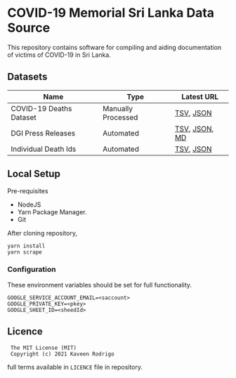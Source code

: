 # COVID-19 Memorial Sri Lanka Data Source

This repository contains software for compiling and aiding documentation of victims of COVID-19 in Sri Lanka.

## Datasets

| Name | Type | Latest URL |
| --- | --- | --- |
| COVID-19 Deaths Dataset | Manually Processed | [TSV](https://github.com/kaveenr/covid19-memorial-lk-data/blob/data/data/covid19_deaths_latest.tsv), [JSON](https://github.com/kaveenr/covid19-memorial-lk-data/blob/data/data/covid19_deaths_latest.json)
| DGI Press Releases | Automated | [TSV](https://github.com/kaveenr/covid19-memorial-lk-data/blob/data/data/dgi_reports_latest.tsv), [JSON](https://github.com/kaveenr/covid19-memorial-lk-data/blob/data/data/dgi_reports_latest.json), [MD](https://github.com/kaveenr/covid19-memorial-lk-data/blob/data/data/dig_reports/README.md) |
| Individual Death Ids | Automated | [TSV](https://github.com/kaveenr/covid19-memorial-lk-data/blob/data/data/user_keys_latest.tsv), [JSON](https://github.com/kaveenr/covid19-memorial-lk-data/blob/data/data/user_keys_latest.json) |

## Local Setup
Pre-requisites
- NodeJS
- Yarn Package Manager.
- Git

After cloning repository, 
```
yarn install
yarn scrape
```
### Configuration
These environment variables should be set for full functionality.
```
GOOGLE_SERVICE_ACCOUNT_EMAIL=<saccount>
GOOGLE_PRIVATE_KEY=<pkey>
GOOGLE_SHEET_ID=<sheedId>
```
## Licence

```
 The MIT License (MIT)
 Copyright (c) 2021 Kaveen Rodrigo
```
full terms available in `LICENCE` file in repository.
